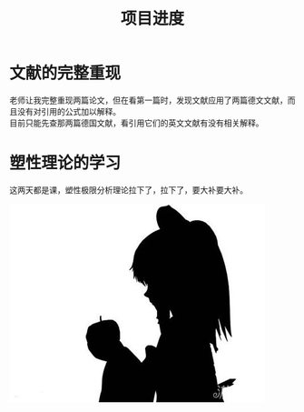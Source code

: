 ﻿---
layout: article
title: 项目进度
mathjax: true
key: 2018-07-04-diary
---
# 文献的完整重现   
  老师让我完整重现两篇论文，但在看第一篇时，发现文献应用了两篇德文文献，而且没有对引用的公式加以解释。   
  目前只能先查那两篇德国文献，看引用它们的英文文献有没有相关解释。   
# 塑性理论的学习   
  这两天都是课，塑性极限分析理论拉下了，拉下了，要大补要大补。  

![a](pics/badapple.jpg)


